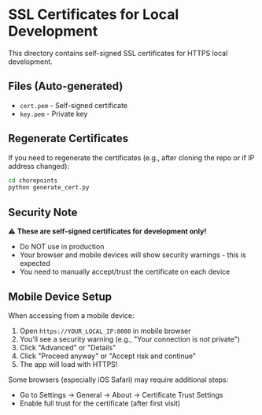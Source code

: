 # SSL Certificates for Local Development

This directory contains self-signed SSL certificates for HTTPS local development.

## Files (Auto-generated)

- `cert.pem` - Self-signed certificate
- `key.pem` - Private key

## Regenerate Certificates

If you need to regenerate the certificates (e.g., after cloning the repo or if IP address changed):

```bash
cd chorepoints
python generate_cert.py
```

## Security Note

⚠️ **These are self-signed certificates for development only!**

- Do NOT use in production
- Your browser and mobile devices will show security warnings - this is expected
- You need to manually accept/trust the certificate on each device

## Mobile Device Setup

When accessing from a mobile device:

1. Open `https://YOUR_LOCAL_IP:8000` in mobile browser
2. You'll see a security warning (e.g., "Your connection is not private")
3. Click "Advanced" or "Details"
4. Click "Proceed anyway" or "Accept risk and continue"
5. The app will load with HTTPS!

Some browsers (especially iOS Safari) may require additional steps:
- Go to Settings → General → About → Certificate Trust Settings
- Enable full trust for the certificate (after first visit)
